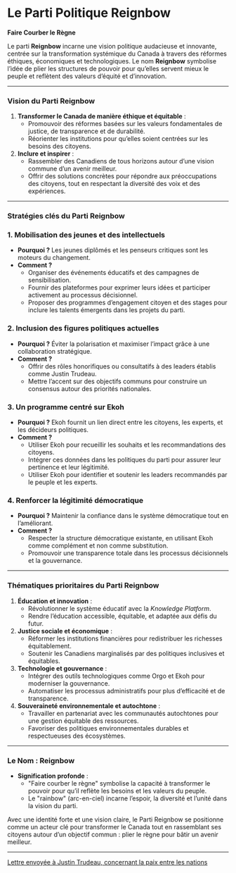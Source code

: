 # Le Parti Politique Reignbow

**Faire Courber le Règne**

Le parti **Reignbow** incarne une vision politique audacieuse et innovante, centrée sur la transformation systémique du Canada à travers des réformes éthiques, économiques et technologiques. Le nom **Reignbow** symbolise l’idée de plier les structures de pouvoir pour qu’elles servent mieux le peuple et reflètent des valeurs d’équité et d’innovation.

---

### **Vision du Parti Reignbow**

1. **Transformer le Canada de manière éthique et équitable** :
    - Promouvoir des réformes basées sur les valeurs fondamentales de justice, de transparence et de durabilité.
    - Réorienter les institutions pour qu’elles soient centrées sur les besoins des citoyens.
2. **Inclure et inspirer** :
    - Rassembler des Canadiens de tous horizons autour d’une vision commune d’un avenir meilleur.
    - Offrir des solutions concrètes pour répondre aux préoccupations des citoyens, tout en respectant la diversité des voix et des expériences.

---

### **Stratégies clés du Parti Reignbow**

### **1. Mobilisation des jeunes et des intellectuels**

- **Pourquoi ?** Les jeunes diplômés et les penseurs critiques sont les moteurs du changement.
- **Comment ?**
    - Organiser des événements éducatifs et des campagnes de sensibilisation.
    - Fournir des plateformes pour exprimer leurs idées et participer activement au processus décisionnel.
    - Proposer des programmes d’engagement citoyen et des stages pour inclure les talents émergents dans les projets du parti.

### **2. Inclusion des figures politiques actuelles**

- **Pourquoi ?** Éviter la polarisation et maximiser l’impact grâce à une collaboration stratégique.
- **Comment ?**
    - Offrir des rôles honorifiques ou consultatifs à des leaders établis comme Justin Trudeau.
    - Mettre l’accent sur des objectifs communs pour construire un consensus autour des priorités nationales.

### **3. Un programme centré sur Ekoh**

- **Pourquoi ?** Ekoh fournit un lien direct entre les citoyens, les experts, et les décideurs politiques.
- **Comment ?**
    - Utiliser Ekoh pour recueillir les souhaits et les recommandations des citoyens.
    - Intégrer ces données dans les politiques du parti pour assurer leur pertinence et leur légitimité.
    - Utiliser Ekoh pour identifier et soutenir les leaders recommandés par le peuple et les experts.

### **4. Renforcer la légitimité démocratique**

- **Pourquoi ?** Maintenir la confiance dans le système démocratique tout en l’améliorant.
- **Comment ?**
    - Respecter la structure démocratique existante, en utilisant Ekoh comme complément et non comme substitution.
    - Promouvoir une transparence totale dans les processus décisionnels et la gouvernance.

---

### **Thématiques prioritaires du Parti Reignbow**

1. **Éducation et innovation** :
    - Révolutionner le système éducatif avec la *Knowledge Platform*.
    - Rendre l’éducation accessible, équitable, et adaptée aux défis du futur.
2. **Justice sociale et économique** :
    - Réformer les institutions financières pour redistribuer les richesses équitablement.
    - Soutenir les Canadiens marginalisés par des politiques inclusives et équitables.
3. **Technologie et gouvernance** :
    - Intégrer des outils technologiques comme Orgo et Ekoh pour moderniser la gouvernance.
    - Automatiser les processus administratifs pour plus d’efficacité et de transparence.
4. **Souveraineté environnementale et autochtone** :
    - Travailler en partenariat avec les communautés autochtones pour une gestion équitable des ressources.
    - Favoriser des politiques environnementales durables et respectueuses des écosystèmes.

---

### **Le Nom : Reignbow**

- **Signification profonde** :
    - "Faire courber le règne" symbolise la capacité à transformer le pouvoir pour qu’il reflète les besoins et les valeurs du peuple.
    - Le "rainbow" (arc-en-ciel) incarne l’espoir, la diversité et l’unité dans la vision du parti.

Avec une identité forte et une vision claire, le Parti Reignbow se positionne comme un acteur clé pour transformer le Canada tout en rassemblant ses citoyens autour d’un objectif commun : plier le règne pour bâtir un avenir meilleur.

---

[Lettre envoyée à Justin Trudeau, concernant la paix entre les nations](Le%20Parti%20Politique%20Reignbow%2015309637d3f7807fb9b0c05ec6246acb/Lettre%20envoye%CC%81e%20a%CC%80%20Justin%20Trudeau,%20concernant%20la%20p%2015c09637d3f780698b44d18463b11298.md)